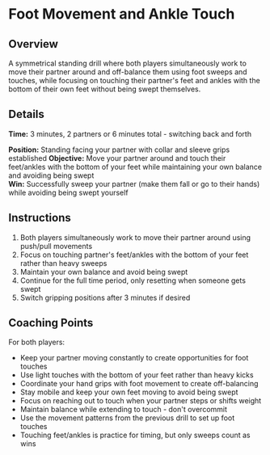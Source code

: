# Foot Movement and Ankle Touch

## Overview
A symmetrical standing drill where both players simultaneously work to move their partner around and off-balance them using foot sweeps and touches, while focusing on touching their partner's feet and ankles with the bottom of their own feet without being swept themselves.

## Details
**Time:** 3 minutes, 2 partners or 6 minutes total - switching back and forth

**Position:** Standing facing your partner with collar and sleeve grips established
**Objective:** Move your partner around and touch their feet/ankles with the bottom of your feet while maintaining your own balance and avoiding being swept  
**Win:** Successfully sweep your partner (make them fall or go to their hands) while avoiding being swept yourself

## Instructions
1. Both players simultaneously work to move their partner around using push/pull movements
2. Focus on touching partner's feet/ankles with the bottom of your feet rather than heavy sweeps
3. Maintain your own balance and avoid being swept
4. Continue for the full time period, only resetting when someone gets swept
5. Switch gripping positions after 3 minutes if desired

## Coaching Points
For both players:
- Keep your partner moving constantly to create opportunities for foot touches
- Use light touches with the bottom of your feet rather than heavy kicks
- Coordinate your hand grips with foot movement to create off-balancing
- Stay mobile and keep your own feet moving to avoid being swept
- Focus on reaching out to touch when your partner steps or shifts weight
- Maintain balance while extending to touch - don't overcommit
- Use the movement patterns from the previous drill to set up foot touches
- Touching feet/ankles is practice for timing, but only sweeps count as wins
